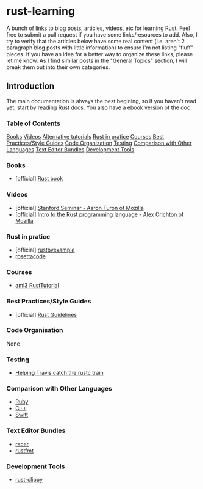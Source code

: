 # rust-learning

A bunch of links to blog posts, articles, videos, etc for learning Rust. Feel free to submit a pull request if you have some links/resources to add. Also, I try to verify that the articles below have some real content (i.e. aren't 2 paragraph blog posts with little information) to ensure I'm not listing "fluff" pieces. If you have an idea for a better way to organize these links, please let me know. As I find similar posts in the "General Topics" section, I will break them out into their own categories.

## Introduction
The main documentation is always the best begining, so if you haven't read yet, start by reading [Rust docs](http://www.rust-lang.org/). You also have a [ebook version](https://github.com/mkaito/rustdocs_ebook) of the doc.

### Table of Contents
[Books](#books)
[Videos](#videos)
[Alternative tutorials](#alternative-tutorials)
[Rust in pratice](#rust-in-pratice)
[Courses](#courses)
[Best Practices/Style Guides](#best-practicesstyle-guides)
[Code Organization](#code-organization)
[Testing](#testing)
[Comparison with Other Languages](#comparison-with-other-languages)
[Text Editor Bundles](#text-editor-bundles)
[Development Tools](#development-tools)

### Books
* [official] [Rust book](http://doc.rust-lang.org/nightly/book/)

### Videos
* [official] [Stanford Seminar - Aaron Turon of Mozilla](https://www.youtube.com/watch?v=O5vzLKg7y-k)
* [official] [Intro to the Rust programming language - Alex Crichton of Mozilla](https://www.youtube.com/watch?v=agzf6ftEsLU)

### Rust in pratice
* [official] [rustbyexample](http://rustbyexample.com/)
* [rosettacode](http://rosettacode.org/wiki/Category:Rust)

### Courses
* [aml3 RustTutorial](https://aml3.github.io/RustTutorial/)

### Best Practices/Style Guides
* [official] [Rust Guidelines](https://github.com/rust-lang/rust-guidelines)

### Code Organisation
None

### Testing
* [Helping Travis catch the rustc train](https://huonw.github.io/blog/2015/04/helping-travis-catch-the-rustc-train/)

### Comparison with Other Languages
* [Ruby](http://www.rustforrubyists.com/)
* [C++](http://aminb.gitbooks.io/rust-for-c/content/)
* [Swift](http://faq.sealedabstract.com/rust/)

### Text Editor Bundles
* [racer](https://github.com/phildawes/racer)
* [rustfmt](https://github.com/ahmedcharles/rustfmt)

### Development Tools
* [rust-clippy](https://github.com/Manishearth/rust-clippy)
